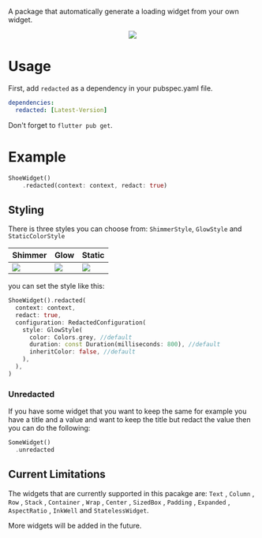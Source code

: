 A package that automatically generate a loading widget from your own widget.
<p style="text-align: center;">
<img src="https://github.com/mhdmoh/redacted/blob/main/screenshots/redacted.gif?raw=true"/>
</p>

# Usage
First, add `redacted` as a dependency in your pubspec.yaml file.

```yaml
dependencies:
  redacted: [Latest-Version]
```

Don't forget to `flutter pub get`.

# Example
```dart
ShoeWidget()
    .redacted(context: context, redact: true)
```

## Styling
There is three styles you can choose from:
`ShimmerStyle`, `GlowStyle` and `StaticColorStyle`

|  Shimmer |  Glow  | Static  |
|----------|--------|---------|
|<img src="https://github.com/mhdmoh/redacted/blob/main/screenshots/shimmer.gif?raw=true"/>|<img src="https://github.com/mhdmoh/redacted/blob/main/screenshots/glow.gif?raw=true"/>|<img src="https://github.com/mhdmoh/redacted/blob/main/screenshots/static.gif?raw=true"/>|


you can set the style like this:
```dart
ShoeWidget().redacted(
  context: context,
  redact: true,
  configuration: RedactedConfiguration(
    style: GlowStyle(
      color: Colors.grey, //default
      duration: const Duration(milliseconds: 800), //default
      inheritColor: false, //default
    ),
  ),
)
```

### Unredacted
If you have some widget that you want to keep the same for example you have a title and a value and want to keep the title but redact the value then you can do the following:
```dart
SomeWidget()
  .unredacted
```

## Current Limitations
The widgets that are currently supported in this pacakge are:
`Text` , `Column` , `Row` , `Stack` , `Container` , `Wrap` , `Center` , `SizedBox` , `Padding` , `Expanded` , `AspectRatio` , `InkWell` and `StatelessWidget`.

More widgets will be added in the future.